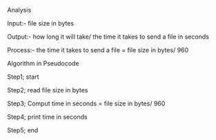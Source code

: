 Analysis 

Input:- file size in bytes 

Output:- how long it will take/ the time it takes to send a file in seconds

Process:- the time it takes to send a file = file size in bytes/ 960

Algorithm in Pseudocode

Step1; start

Step2; read file size in bytes 

Step3; Comput time in seconds = file size in bytes/ 960

Step4; print time in seconds

Step5; end




